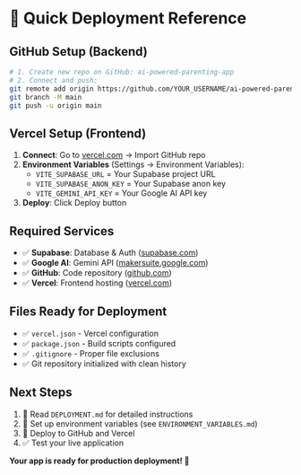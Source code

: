 # 🚀 Quick Deployment Reference

## GitHub Setup (Backend)
```bash
# 1. Create new repo on GitHub: ai-powered-parenting-app
# 2. Connect and push:
git remote add origin https://github.com/YOUR_USERNAME/ai-powered-parenting-app.git
git branch -M main
git push -u origin main
```

## Vercel Setup (Frontend)
1. **Connect**: Go to [vercel.com](https://vercel.com) → Import GitHub repo
2. **Environment Variables** (Settings → Environment Variables):
   - `VITE_SUPABASE_URL` = Your Supabase project URL
   - `VITE_SUPABASE_ANON_KEY` = Your Supabase anon key  
   - `VITE_GEMINI_API_KEY` = Your Google AI API key
3. **Deploy**: Click Deploy button

## Required Services
- ✅ **Supabase**: Database & Auth ([supabase.com](https://supabase.com))
- ✅ **Google AI**: Gemini API ([makersuite.google.com](https://makersuite.google.com))
- ✅ **GitHub**: Code repository ([github.com](https://github.com))
- ✅ **Vercel**: Frontend hosting ([vercel.com](https://vercel.com))

## Files Ready for Deployment
- ✅ `vercel.json` - Vercel configuration
- ✅ `package.json` - Build scripts configured
- ✅ `.gitignore` - Proper file exclusions
- ✅ Git repository initialized with clean history

## Next Steps
1. 📖 Read `DEPLOYMENT.md` for detailed instructions
2. 🔑 Set up environment variables (see `ENVIRONMENT_VARIABLES.md`)
3. 🚀 Deploy to GitHub and Vercel
4. ✅ Test your live application

**Your app is ready for production deployment! 🎉**
